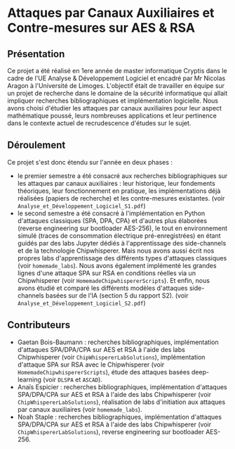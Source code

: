 # Attaques par Canaux Auxiliaires et Contre-mesures sur AES & RSA

## Présentation

Ce projet a été réalisé en 1ere année de master informatique Cryptis dans le cadre de l'UE Analyse & Développement Logiciel et encadré par Mr Nicolas Aragon à l'Université de Limoges.
L'objectif était de travailler en équipe sur un projet de recherche dans le domaine de la sécurité informatique qui allait impliquer recherches bibliographiques et implémentation logicielle. Nous avons choisi d'étudier les attaques par canaux auxiliaires pour leur aspect mathématique poussé, leurs nombreuses applications et leur pertinence dans le contexte actuel de recrudescence d'études sur le sujet. 

## Déroulement
Ce projet s'est donc étendu sur l'année en deux phases : 
- le premier semestre a été consacré aux recherches bibliographiques sur les attaques par canaux auxiliaires : leur historique, leur fondements théoriques, leur fonctionnement en pratique, les implémentations déjà réalisées (papiers de recherche) et les contre-mesures existantes. (voir `Analyse_et_Développement_Logiciel_S1.pdf`)
- le second semestre a été consacré à l'implémentation en Python d'attaques classiques (SPA, DPA, CPA) et d'autres plus élaborées (reverse engineering sur bootloader AES-256), le tout en environnement simulé (traces de consommation électrique pré-enregistrées) en étant guidés par des labs Jupyter dédiés à l'apprentissage des side-channels et de la technologie Chipwhisperer. Mais nous avons aussi écrit nos propres labs d'apprentissage des différents types d'attaques classiques (voir `homemade_labs`). Nous avons également implémenté les grandes lignes d'une attaque SPA sur RSA en conditions réelles via un Chipwhisperer (voir `HomemadeChipwhispererScripts`). Et enfin, nous avons étudié et comparé les différents modèles d'attaques side-channels basées sur de l'IA (section 5 du rapport S2). (voir `Analyse_et_Développement_Logiciel_S2.pdf`)

## Contributeurs
  - Gaetan Bois-Baumann : recherches bibliographiques, implémentation d'attaques SPA/DPA/CPA sur AES et RSA à l'aide des labs Chipwhisperer (voir `ChipWhispererLabSolutions`), implémentation d'attaque SPA sur RSA avec le Chipwhisperer (voir `HomemadeChipwhispererScripts`), étude des attaques basées deep-learning (voir `DLSPA` et `ASCAD`).
  - Anaïs Espicier : recherches bibliographiques, implémentation d'attaques SPA/DPA/CPA sur AES et RSA à l'aide des labs Chipwhisperer (voir `ChipWhispererLabSolutions`), réalisation de labs d'initiation aux attaques par canaux auxiliaires (voir `homemade_labs`).
  - Noah Staple : recherches bibliographiques, implémentation d'attaques SPA/DPA/CPA sur AES et RSA à l'aide des labs Chipwhisperer (voir `ChipWhispererLabSolutions`), reverse engineering sur bootloader AES-256.
